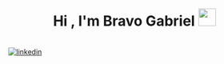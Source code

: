 <h1 align="center">Hi , I'm Bravo Gabriel <img src="https://media.giphy.com/media/hvRJCLFzcasrR4ia7z/giphy.gif" width="35"></h1>
<br>
<a href="https://linkedin.com/in/" target="_blank">
<img src=https://img.shields.io/badge/linkedin-%2300acee.svg?color=405DE6&style=for-the-badge&logo=linkedin&logoColor=white alt=linkedin style="margin-bottom: 5px;" />
</a>
